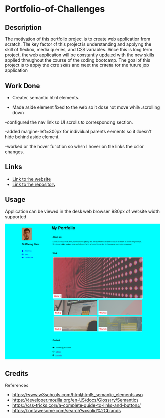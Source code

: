 # Portfolio-of-Challenges

## Description

The motivation of this portfolio project is to create web application from scratch. The key factor of this project is understanding and applying the skill of flexbox, media queries, and CSS variables. Since this is long term project, the web application will be constantly updated with the new skills applied throughout the course of the coding bootcamp. The goal of this project is to apply the core skills and meet the criteria for the future job application.

## Work Done

- Created semantic html elements.

- Made aside element fixed to the web so it dose not move while .scrolling down

-configured the nav link so UI scrolls to corresponding section.

-added margine-left=300px for individual parents elements so it doesn't hide behind aside element.

-worked on the hover function so when I hover on the links the color changes.

## Links

- [Link to the website](https://namgiwoong.github.io/Portfolio-of-Challenges/)
- [Link to the repository](https://github.com/namgiwoong/Portfolio-of-Challenges)

## Usage

Application can be viewed in the desk web browser. 980px of website width supported

![](assets/images/screencapture-namgiwoong-github-io-Portfolio-of-Challenges-2022-06-10-22_54_32.png)

## Credits

References

- https://www.w3schools.com/html/html5_semantic_elements.asp
- https://developer.mozilla.org/en-US/docs/Glossary/Semantics
- https://css-tricks.com/a-complete-guide-to-links-and-buttons/
- https://fontawesome.com/search?s=solid%2Cbrands
